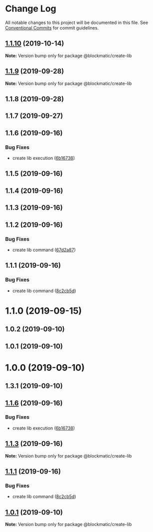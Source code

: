 # Change Log

All notable changes to this project will be documented in this file.
See [Conventional Commits](https://conventionalcommits.org) for commit guidelines.

## [1.1.10](https://github.com/blockmatic/dev-scripts/compare/@blockmatic/create-lib@1.1.8...@blockmatic/create-lib@1.1.10) (2019-10-14)

**Note:** Version bump only for package @blockmatic/create-lib

## [1.1.9](https://github.com/blockmatic/dev-scripts/compare/@blockmatic/create-lib@1.1.8...@blockmatic/create-lib@1.1.9) (2019-09-28)

**Note:** Version bump only for package @blockmatic/create-lib

## 1.1.8 (2019-09-28)

## 1.1.7 (2019-09-27)

## 1.1.6 (2019-09-16)

### Bug Fixes

- create lib execution ([6b16738](https://github.com/blockmatic/dev-scripts/commit/6b16738))

## 1.1.5 (2019-09-16)

## 1.1.4 (2019-09-16)

## 1.1.3 (2019-09-16)

## 1.1.2 (2019-09-16)

### Bug Fixes

- create lib command ([67d2a87](https://github.com/blockmatic/dev-scripts/commit/67d2a87))

## 1.1.1 (2019-09-16)

### Bug Fixes

- create lib command ([8c2cb5d](https://github.com/blockmatic/dev-scripts/commit/8c2cb5d))

# 1.1.0 (2019-09-15)

## 1.0.2 (2019-09-10)

## 1.0.1 (2019-09-10)

# 1.0.0 (2019-09-10)

## 1.3.1 (2019-09-10)

## [1.1.6](https://github.com/blockmatic/dev-scripts/compare/v1.1.5...v1.1.6) (2019-09-16)

### Bug Fixes

- create lib execution ([6b16738](https://github.com/blockmatic/dev-scripts/commit/6b16738))

## [1.1.3](https://github.com/blockmatic/dev-scripts/compare/v1.1.2...v1.1.3) (2019-09-16)

**Note:** Version bump only for package @blockmatic/create-lib

## [1.1.1](https://github.com/blockmatic/dev-scripts/compare/v1.1.0...v1.1.1) (2019-09-16)

### Bug Fixes

- create lib command ([8c2cb5d](https://github.com/blockmatic/dev-scripts/commit/8c2cb5d))

## [1.0.1](https://github.com/blockmatic/dev-scripts/compare/v1.0.0...v1.0.1) (2019-09-10)

**Note:** Version bump only for package @blockmatic/create-lib
